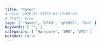 ```yaml
---
title: "Raven"
# date: 2020-01-25T23:01:37+09:00
# draft: true
tags: [ "Raven", "GFX9", "gfx902", "Zen" ]
keywords: [ "", ]
categories: [ "Hardware", "AMD", "APU" ]
noindex: false
---
```


